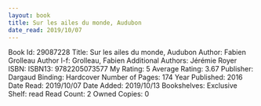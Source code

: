 ```yaml
---
layout: book
title: Sur les ailes du monde, Audubon
date_read: 2019/10/07
---
```


Book Id: 29087228
Title: Sur les ailes du monde, Audubon
Author: Fabien Grolleau
Author l-f: Grolleau, Fabien
Additional Authors: Jérémie Royer
ISBN: 
ISBN13: 9782205073577
My Rating: 5
Average Rating: 3.67
Publisher: Dargaud
Binding: Hardcover
Number of Pages: 174
Year Published: 2016
Date Read: 2019/10/07
Date Added: 2019/10/13
Bookshelves: 
Exclusive Shelf: read
Read Count: 2
Owned Copies: 0

